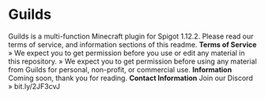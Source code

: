 # Guilds
Guilds is a multi-function Minecraft plugin for Spigot 1.12.2.
Please read our terms of service, and information sections of this readme.
**Terms of Service**
» We expect you to get permission before you use or edit any material in this repository.
» We expect you to get permission before using any material from Guilds for personal, non-profit, or commercial use.
**Information**
Coming soon, thank you for reading.
**Contact Information**
Join our Discord
» bit.ly/2JF3cvJ
